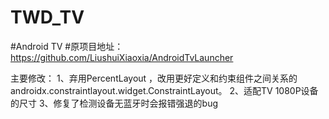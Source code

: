 # TWD_TV

#Android TV 
#原项目地址：https://github.com/LiushuiXiaoxia/AndroidTvLauncher

主要修改：
1、弃用PercentLayout ，改用更好定义和约束组件之间关系的androidx.constraintlayout.widget.ConstraintLayout。
2、适配TV 1080P设备的尺寸
3、修复了检测设备无蓝牙时会报错强退的bug

